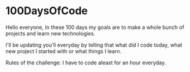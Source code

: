# 100DaysOfCode
Hello everyone,
In these 100 days my goals are to make a whole bunch of projects and learn new technologies.

I'll be updating you'll everyday by telling that what did I code today, what new project I started with or what things I learn.

Rules of the challenge:
I have to code aleast for an hour everyday.
